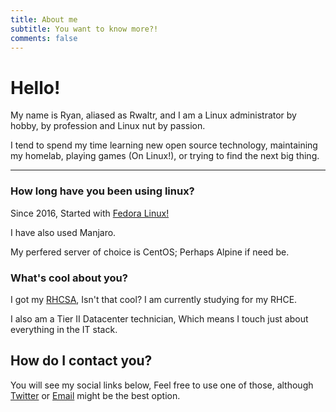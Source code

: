 ```yaml
---
title: About me
subtitle: You want to know more?!
comments: false
---
```



# Hello!

My name is Ryan, aliased as Rwaltr, and I am a Linux administrator by hobby, by profession and Linux nut by passion. 

I tend to spend my time learning new open source technology, maintaining my homelab, playing games (On Linux!), or trying to find the next big thing. 

___

### How long have you been using linux?

Since 2016, Started with [Fedora Linux!](https://getfedora.org/)

I have also used Manjaro.

My perfered server of choice is CentOS; Perhaps Alpine if need be.

### What's cool about you?

I got my [RHCSA](https://www.redhat.com/rhtapps/services/certifications/badge/verify/QIJCAGVI5YXHIHDKI5763UHL5IAEQU3CUPSQX2KSDXT6RW46LQ3T7ULZ55KZZ56SKO7EQ3ETTLYZQ4U5NQYTCNA62RUWOCM34WWBUYQ=), Isn't that cool? I am currently studying for my RHCE.

I also am a Tier II Datacenter  technician, Which means I touch just about everything in the IT stack.

## How do I contact you?

You will see my social links below, Feel free to use one of those, although [Twitter](https://twitter.com/Rwaltrtech) or [Email](mailto:rwalt@pm.me) might be the best option.
